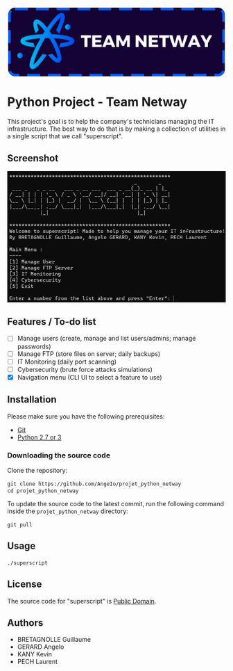 <p align="center">
  <img width="500px" src="netway.png">
</p>

# Python Project - Team Netway
This project's goal is to help the company's technicians managing the IT infrastructure.
The best way to do that is by making a collection of utilities in a single script that we call "superscript".

## Screenshot
[![Screenshot of superscript](screenshot.png)](screenshot.png)

## Features / To-do list
- [ ] Manage users (create, manage and list users/admins; manage passwords)
- [ ] Manage FTP (store files on server; daily backups)
- [ ] IT Monitoring (daily port scanning)
- [ ] Cybersecurity (brute force attacks simulations)
- [x] Navigation menu (CLI UI to select a feature to use)

## Installation
Please make sure you have the following prerequisites:

- [Git](https://git-scm.com/downloads)
- [Python 2.7 or 3](https://www.python.org/downloads/)

### Downloading the source code
Clone the repository:

```shell
git clone https://github.com/AngeIo/projet_python_netway
cd projet_python_netway
```

To update the source code to the latest commit, run the following command inside the `projet_python_netway` directory:

```shell
git pull
```

## Usage
```shell
./superscript
```

## License
The source code for "superscript" is [Public Domain](UNLICENSE).

## Authors
* BRETAGNOLLE Guillaume
* GERARD Angelo
* KANY Kevin
* PECH Laurent
